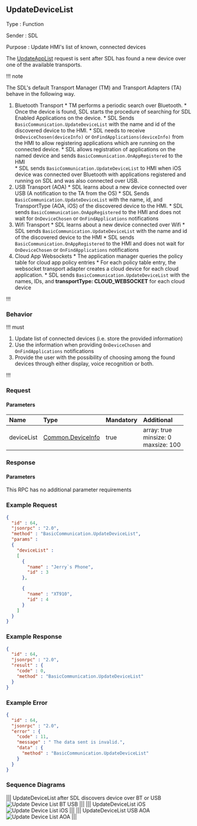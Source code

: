 ## UpdateDeviceList

Type
: Function

Sender
: SDL

Purpose
: Update HMI's list of known, connected devices

The [UpdateAppList](../updateapplist) request is sent after SDL has found a new device over one of the available transports.

!!! note

The SDL's default Transport Manager (TM) and Transport Adapters (TA) behave in the following way.

  1. Bluetooth Transport
    * TM performs a periodic search over Bluetooth.
    * Once the device is found, SDL starts the procedure of searching for SDL Enabled Applications on the device.
    * SDL Sends `BasicCommunication.UpdateDeviceList` with the name and id of the discovered device to the HMI.
    * SDL needs to receive `OnDeviceChosen(deviceInfo)` or `OnFindApplications(deviceInfo)` from the HMI to allow registering applications which are running on the connected device.
    * SDL allows registration of applications on the named device and sends `BasicCommunication.OnAppRegistered` to the HMI  
    * SDL sends `BasicCommunication.UpdateDeviceList` to HMI when iOS device was connected over Bluetooth with applications registered and running on SDL and was also connected over USB. 
  2. USB Transport (AOA)
    * SDL learns about a new device connected over USB (A notification to the TA from the OS)
    * SDL Sends `BasicCommunication.UpdateDeviceList` with the name, id, and TransportType (AOA, iOS) of the discovered device to the HMI.
    * SDL sends `BasicCommunication.OnAppRegistered` to the HMI and does not wait for `OnDeviceChosen` or `OnFindApplications` notifications
  3. Wifi Transport
    * SDL learns about a new device connected over Wifi
    * SDL sends `BasicCommunication.UpdateDeviceList` with the name and id of the discovered device to the HMI
    * SDL sends `BasicCommunication.OnAppRegistered` to the HMI and does not wait for `OnDeviceChosen` or `OnFindApplications` notifications
  4. Cloud App Websockets
    * The application manager queries the policy table for cloud app policy entries
    * For each policy table entry, the websocket transport adapter creates a cloud device for each cloud application.
    * SDL sends `BasicCommunication.UpdateDeviceList` with the names, IDs, and **transportType: CLOUD_WEBSOCKET** for each cloud device

!!!

### Behavior

!!! must

  1. Update list of connected devices (i.e. store the provided information)
  2. Use the information when providing `OnDeviceChosen` and `OnFindApplications` notifications
  3. Provide the user with the possibility of choosing among the found devices through either display, voice recognition or both.

!!!

### Request

#### Parameters

|Name|Type|Mandatory|Additional|
|:---|:---|:--------|:---------|
|deviceList|[Common.DeviceInfo](../../common/structs/#deviceinfo)|true|array: true<br>minsize: 0<br>maxsize: 100|

### Response

#### Parameters

This RPC has no additional parameter requirements

### Example Request

```json
{
  "id" : 64,
  "jsonrpc" : "2.0",
  "method" : "BasicCommunication.UpdateDeviceList",
  "params" :
  {
    "deviceList" :
    [      
      {
        "name" : "Jerry`s Phone",
        "id" : 3
      },

      {
        "name" : "XT910",
        "id" : 4
      }
    ]
  }
}
```

### Example Response

```json
{
  "id" : 64,
  "jsonrpc" : "2.0",
  "result" : {
    "code" : 0,
    "method" : "BasicCommunication.UpdateDeviceList"
  }
}
```

### Example Error

```json
{
  "id" : 64,
  "jsonrpc" : "2.0",
  "error" : {
    "code" : 11,
    "message" : " The data sent is invalid.",
    "data" : {
      "method" : "BasicCommunication.UpdateDeviceList"
    }
  }
}
```

### Sequence Diagrams

|||
UpdateDeviceList after SDL discovers device over BT or USB
![Update Device List BT USB](./assets/UpdateDeviceListBTUSB.png)
|||
|||
UpdateDeviceList iOS
![Update Device List iOS](./assets/UpdateDeviceListiOS.png)
|||
|||
UpdateDeviceList USB AOA
![Update Device List AOA](./assets/UpdateDeviceListAOA.png)
|||
